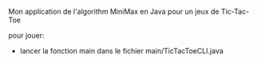 Mon application de l'algorithm MiniMax en Java pour un jeux de Tic-Tac-Toe

pour jouer: 
  - lancer la fonction main dans le fichier main/TicTacToeCLI.java
